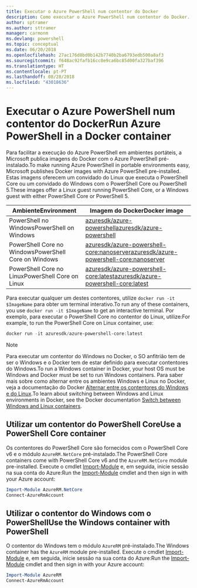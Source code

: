```yaml
---
title: Executar o Azure PowerShell num contentor do Docker
description: Como executar o Azure PowerShell num contentor do Docker.
author: sptramer
ms.author: sttramer
manager: carmonm
ms.devlang: powershell
ms.topic: conceptual
ms.date: 06/20/2018
ms.openlocfilehash: 27ac176d8bd0b142b7740b2ba6793edb500a8af3
ms.sourcegitcommit: f648ac92fafb16cc0e9ca6bc85d00fa327baf396
ms.translationtype: HT
ms.contentlocale: pt-PT
ms.lasthandoff: 08/28/2018
ms.locfileid: "43018636"
---
```

# <a name="run-azure-powershell-in-a-docker-container"></a><span data-ttu-id="a0609-103">Executar o Azure PowerShell num contentor do Docker</span><span class="sxs-lookup"><span data-stu-id="a0609-103">Run Azure PowerShell in a Docker container</span></span>

<span data-ttu-id="a0609-104">Para facilitar a execução do Azure PowerShell em ambientes portáteis, a Microsoft publica imagens do Docker com o Azure PowerShell pré-instalado.</span><span class="sxs-lookup"><span data-stu-id="a0609-104">To make running Azure PowerShell in portable environments easy, Microsoft publishes Docker images with Azure PowerShell pre-installed.</span></span> <span data-ttu-id="a0609-105">Estas imagens oferecem um convidado do Linux que executa o PowerShell Core ou um convidado do Windows com o PowerShell Core ou PowerShell 5.</span><span class="sxs-lookup"><span data-stu-id="a0609-105">These images offer a Linux guest running PowerShell Core, or a Windows guest with either PowerShell Core or PowerShell 5.</span></span>

| <span data-ttu-id="a0609-106">Ambiente</span><span class="sxs-lookup"><span data-stu-id="a0609-106">Environment</span></span> | <span data-ttu-id="a0609-107">Imagem do Docker</span><span class="sxs-lookup"><span data-stu-id="a0609-107">Docker image</span></span> |
|-------------|--------------|
| <span data-ttu-id="a0609-108">PowerShell no Windows</span><span class="sxs-lookup"><span data-stu-id="a0609-108">PowerShell on Windows</span></span> | [<span data-ttu-id="a0609-109">azuresdk/azure-powershell</span><span class="sxs-lookup"><span data-stu-id="a0609-109">azuresdk/azure-powershell</span></span>](https://hub.docker.com/r/azuresdk/azure-powershell/) |
| <span data-ttu-id="a0609-110">PowerShell Core no Windows</span><span class="sxs-lookup"><span data-stu-id="a0609-110">PowerShell Core on Windows</span></span> | [<span data-ttu-id="a0609-111">azuresdk/azure-powershell-core:nanoserver</span><span class="sxs-lookup"><span data-stu-id="a0609-111">azuresdk/azure-powershell-core:nanoserver</span></span>](https://hub.docker.com/r/azuresdk/azure-powershell-core/) |
| <span data-ttu-id="a0609-112">PowerShell Core no Linux</span><span class="sxs-lookup"><span data-stu-id="a0609-112">PowerShell Core on Linux</span></span> | [<span data-ttu-id="a0609-113">azuresdk/azure-powershell-core:latest</span><span class="sxs-lookup"><span data-stu-id="a0609-113">azuresdk/azure-powershell-core:latest</span></span>](https://hub.docker.com/r/azuresdk/azure-powershell-core/) |

<span data-ttu-id="a0609-114">Para executar qualquer um destes contentores, utilize `docker run -it $ImageName` para obter um terminal interativo.</span><span class="sxs-lookup"><span data-stu-id="a0609-114">To run any of these containers, you use `docker run -it $ImageName` to get an interactive terminal.</span></span> <span data-ttu-id="a0609-115">Por exemplo, para executar o PowerShell Core no contentor do Linux, utilize:</span><span class="sxs-lookup"><span data-stu-id="a0609-115">For example, to run the PowerShell Core on Linux container, use:</span></span>

```powershell
docker run -it azuresdk/azure-powershell-core:latest
```

> [!NOTE]
> <span data-ttu-id="a0609-116">Para executar um contentor do Windows no Docker, o SO anfitrião tem de ser o Windows e o Docker tem de estar definido para executar contentores do Windows.</span><span class="sxs-lookup"><span data-stu-id="a0609-116">To run a Windows container in Docker, your host OS must be Windows and Docker must be set to run Windows containers.</span></span> <span data-ttu-id="a0609-117">Para saber mais sobre como alternar entre os ambientes Windows e Linux no Docker, veja a documentação do Docker [Alternar entre os contentores do Windows e do Linux](https://docs.docker.com/docker-for-windows/#switch-between-windows-and-linux-containers).</span><span class="sxs-lookup"><span data-stu-id="a0609-117">To learn about switching between Windows and Linux environments in Docker, see the Docker documentation [Switch between Windows and Linux containers](https://docs.docker.com/docker-for-windows/#switch-between-windows-and-linux-containers).</span></span>

## <a name="use-a-powershell-core-container"></a><span data-ttu-id="a0609-118">Utilizar um contentor do PowerShell Core</span><span class="sxs-lookup"><span data-stu-id="a0609-118">Use a PowerShell Core container</span></span>

<span data-ttu-id="a0609-119">Os contentores do PowerShell Core são fornecidos com o PowerShell Core v6 e o módulo `AzureRM.NetCore` pré-instalado.</span><span class="sxs-lookup"><span data-stu-id="a0609-119">The PowerShell Core containers come with PowerShell Core v6 and the `AzureRM.NetCore` module pre-installed.</span></span> <span data-ttu-id="a0609-120">Execute o cmdlet [Import-Module](/powershell/module/microsoft.powershell.core/import-module) e, em seguida, inicie sessão na sua conta do Azure:</span><span class="sxs-lookup"><span data-stu-id="a0609-120">Run the [Import-Module](/powershell/module/microsoft.powershell.core/import-module) cmdlet and then sign in with your Azure account:</span></span>

```powershell
Import-Module AzureRM.NetCore
Connect-AzureRmAccount
```

## <a name="use-the-windows-container-with-powershell"></a><span data-ttu-id="a0609-121">Utilizar o contentor do Windows com o PowerShell</span><span class="sxs-lookup"><span data-stu-id="a0609-121">Use the Windows container with PowerShell</span></span>

<span data-ttu-id="a0609-122">O contentor do Windows tem o módulo `AzureRM` pré-instalado.</span><span class="sxs-lookup"><span data-stu-id="a0609-122">The Windows container has the `AzureRM` module pre-installed.</span></span> <span data-ttu-id="a0609-123">Execute o cmdlet [Import-Module](/powershell/module/microsoft.powershell.core/import-module) e, em seguida, inicie sessão na sua conta do Azure:</span><span class="sxs-lookup"><span data-stu-id="a0609-123">Run the [Import-Module](/powershell/module/microsoft.powershell.core/import-module) cmdlet and then sign in with your Azure account:</span></span>

```powershell
Import-Module AzureRM
Connect-AzureRmAccount
```
